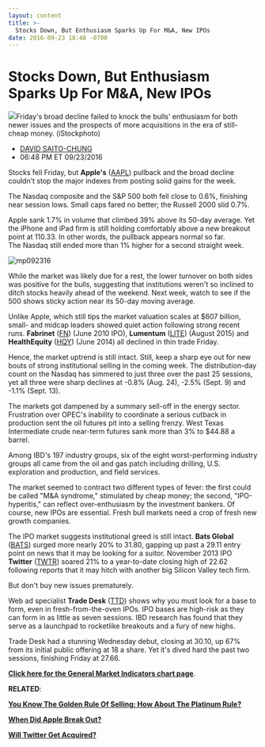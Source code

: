 ```yaml
---
layout: content
title: >-
  Stocks Down, But Enthusiasm Sparks Up For M&A, New IPOs
date: 2016-09-23 18:48 -0700
---
```



Stocks Down, But Enthusiasm Sparks Up For M&A, New IPOs
========================================================


![](https://www.investors.com/wp-content/uploads/2016/08/stock-bull-7-iStock.jpg)Friday's broad decline failed to knock the bulls' enthusiasm for both newer issues and the prospects of more acquisitions in the era of still-cheap money. (iStockphoto)




* [DAVID SAITO-CHUNG](https://www.investors.com/author/chungd/ "Posts by DAVID SAITO-CHUNG")
* 06:48 PM ET 09/23/2016




Stocks fell Friday, but **Apple's** ([AAPL](https://research.investors.com/quote.aspx?symbol=AAPL)) pullback and the broad decline couldn't stop the major indexes from posting solid gains for the week.


The Nasdaq composite and the S&P 500 both fell close to 0.6%, finishing near session lows. Small caps fared no better; the Russell 2000 slid 0.7%.


Apple sank 1.7% in volume that climbed 39% above its 50-day average. Yet the iPhone and iPad firm is still holding comfortably above a new breakout point at 110.33. In other words, the pullback appears normal so far.
The Nasdaq still ended more than 1% higher for a second straight week.


![mp092316](https://www.investors.com/wp-content/uploads/2016/09/MP092316-187x300.jpg)


While the market was likely due for a rest, the lower turnover on both sides was positive for the bulls, suggesting that institutions weren't so inclined to ditch stocks heavily ahead of the weekend. Next week, watch to see if the 500 shows sticky action near its 50-day moving average.


Unlike Apple, which still tips the market valuation scales at $607 billion, small- and midcap leaders showed quiet action following strong recent runs. **Fabrinet** ([FN](https://research.investors.com/quote.aspx?symbol=FN)) (June 2010 IPO), **Lumentum** ([LITE](https://research.investors.com/quote.aspx?symbol=LITE)) (August 2015) and **HealthEquity** ([HQY](https://research.investors.com/quote.aspx?symbol=HQY)) (June 2014) all declined in thin trade Friday.


Hence, the market uptrend is still intact. Still, keep a sharp eye out for new bouts of strong institutional selling in the coming week. The distribution-day count on the Nasdaq has simmered to just three over the past 25 sessions, yet all three were sharp declines at -0.8% (Aug. 24), -2.5% (Sept. 9) and -1.1% (Sept. 13).


The markets got dampened by a summary sell-off in the energy sector. Frustration over OPEC's inability to coordinate a serious cutback in production sent the oil futures pit into a selling frenzy. West Texas Intermediate crude near-term futures sank more than 3% to $44.88 a barrel.


Among IBD's 197 industry groups, six of the eight worst-performing industry groups all came from the oil and gas patch including drilling, U.S. exploration and production, and field services.


The market seemed to contract two different types of fever: the first could be called "M&A syndrome," stimulated by cheap money; the second, "IPO-hyperitis," can reflect over-enthusiasm by the investment bankers. Of course, new IPOs are essential. Fresh bull markets need a crop of fresh new growth companies.


The IPO market suggests institutional greed is still intact. **Bats Global** ([BATS](https://research.investors.com/quote.aspx?symbol=BATS)) surged more nearly 20% to 31.80, gapping up past a 29.11 entry point on news that it may be looking for a suitor. November 2013 IPO **Twitter** ([TWTR](https://research.investors.com/quote.aspx?symbol=TWTR)) soared 21% to a year-to-date closing high of 22.62 following reports that it may hitch with another big Silicon Valley tech firm.


But don't buy new issues prematurely.


 Web ad specialist **Trade Desk** ([TTD](https://research.investors.com/quote.aspx?symbol=TTD)) shows why you must look for a base to form, even in fresh-from-the-oven IPOs. IPO bases are high-risk as they can form in as little as seven sessions.
IBD research has found that they serve as a launchpad to rocketlike breakouts and a fury of new highs.


Trade Desk had a stunning Wednesday debut, closing at 30.10, up 67% from its initial public offering at 18 a share. Yet it's dived hard the past two sessions, finishing Friday at 27.66.


**[Click here for the General Market Indicators chart page](https://www.investors.com/wp-content/uploads/2016/09/GMI_092616.pdf)**.


**RELATED**:


**[You Know The Golden Rule Of Selling; How About The Platinum Rule?](https://www.investors.com/market-trend/the-big-picture/no-pneumonia-for-the-stock-market-yet-but-indexes-show-weakness-again/)**


**[When Did Apple Break Out?](https://www.investors.com/market-trend/stock-market-today/stocks-up-early-apple-stages-1st-breakout-in-more-than-1-year/)**


**[Will Twitter Get Acquired?](https://www.investors.com/news/technology/twitter-sale-finally-here-google-salesforce-com-could-bid-report/)**


 


 




